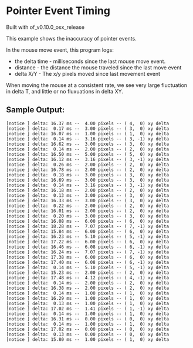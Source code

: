 # Pointer Event Timing

Built with of_v0.10.0_osx_release

This example shows the inaccuracy of pointer events.

In the mouse move event, this program logs:

- the delta time - milliseconds since the last mouse move event. 
- distance - the distance the mouse traveled since the last move event
- delta X/Y - The x/y pixels moved since last movement event

When moving the mouse at a consistent rate, we see very large fluctuation in delta T, and little or no fluxuations in delta XY.

## Sample Output:

```
[notice ] delta: 16.37 ms --  4.00 pixels -- ( 4,  0) xy delta
[notice ] delta:  0.17 ms --  3.00 pixels -- ( 3,  0) xy delta
[notice ] delta: 16.07 ms --  1.00 pixels -- ( 1,  0) xy delta
[notice ] delta:  0.14 ms --  3.16 pixels -- ( 3, -1) xy delta
[notice ] delta: 16.62 ms --  3.00 pixels -- ( 3,  0) xy delta
[notice ] delta:  0.14 ms --  2.00 pixels -- ( 2,  0) xy delta
[notice ] delta: 16.50 ms --  5.00 pixels -- ( 5,  0) xy delta
[notice ] delta: 16.12 ms --  3.16 pixels -- ( 3, -1) xy delta
[notice ] delta:  0.26 ms --  2.00 pixels -- ( 2,  0) xy delta
[notice ] delta: 16.78 ms --  2.00 pixels -- ( 2,  0) xy delta
[notice ] delta:  0.18 ms --  3.00 pixels -- ( 3,  0) xy delta
[notice ] delta: 16.69 ms --  3.00 pixels -- ( 3,  0) xy delta
[notice ] delta:  0.14 ms --  3.16 pixels -- ( 3, -1) xy delta
[notice ] delta: 16.18 ms --  2.00 pixels -- ( 2,  0) xy delta
[notice ] delta:  0.13 ms --  3.00 pixels -- ( 3,  0) xy delta
[notice ] delta: 16.33 ms --  3.00 pixels -- ( 3,  0) xy delta
[notice ] delta:  0.22 ms --  2.00 pixels -- ( 2,  0) xy delta
[notice ] delta: 16.01 ms --  2.00 pixels -- ( 2,  0) xy delta
[notice ] delta:  0.20 ms --  3.00 pixels -- ( 3,  0) xy delta
[notice ] delta: 16.08 ms --  6.00 pixels -- ( 6,  0) xy delta
[notice ] delta: 18.28 ms --  7.07 pixels -- ( 7, -1) xy delta
[notice ] delta: 15.84 ms --  6.00 pixels -- ( 6,  0) xy delta
[notice ] delta: 16.23 ms --  5.10 pixels -- ( 5, -1) xy delta
[notice ] delta: 17.22 ms --  6.00 pixels -- ( 6,  0) xy delta
[notice ] delta: 16.46 ms --  6.08 pixels -- ( 6, -1) xy delta
[notice ] delta: 16.24 ms --  7.07 pixels -- ( 7, -1) xy delta
[notice ] delta: 17.38 ms --  6.00 pixels -- ( 6,  0) xy delta
[notice ] delta: 17.40 ms --  6.08 pixels -- ( 6, -1) xy delta
[notice ] delta:  0.14 ms --  5.10 pixels -- ( 5, -1) xy delta
[notice ] delta: 15.23 ms --  2.00 pixels -- ( 2,  0) xy delta
[notice ] delta: 17.48 ms --  4.12 pixels -- ( 4, -1) xy delta
[notice ] delta:  0.14 ms --  2.00 pixels -- ( 2,  0) xy delta
[notice ] delta: 16.38 ms --  2.00 pixels -- ( 2,  0) xy delta
[notice ] delta:  0.14 ms --  1.00 pixels -- ( 1,  0) xy delta
[notice ] delta: 16.29 ms --  1.00 pixels -- ( 1,  0) xy delta
[notice ] delta:  0.13 ms --  1.00 pixels -- ( 1,  0) xy delta
[notice ] delta: 17.02 ms --  1.41 pixels -- ( 1, -1) xy delta
[notice ] delta:  0.14 ms --  1.00 pixels -- ( 1,  0) xy delta
[notice ] delta: 16.31 ms --  0.00 pixels -- ( 0,  0) xy delta
[notice ] delta:  0.14 ms --  1.00 pixels -- ( 1,  0) xy delta
[notice ] delta: 17.02 ms --  0.00 pixels -- ( 0,  0) xy delta
[notice ] delta:  0.13 ms --  0.00 pixels -- ( 0,  0) xy delta
[notice ] delta: 15.80 ms --  1.00 pixels -- ( 1,  0) xy delta
```



